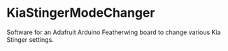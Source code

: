 # KiaStingerModeChanger
Software for an Adafruit Arduino Featherwing board to change various Kia Stinger settings.
